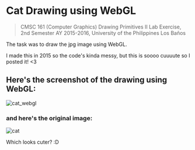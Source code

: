 # Cat Drawing using WebGL
> CMSC 161 (Computer Graphics) Drawing Primitives II Lab Exercise, 2nd Semester AY 2015-2016, University of the Philippines Los Baños

The task was to draw the jpg image using WebGL.

I made this in 2015 so the code's kinda messy, but this is soooo cuuuute so I posted it! <3

## Here's the screenshot of the drawing using WebGL:

![cat_webgl](https://user-images.githubusercontent.com/16219782/61994927-387f9d00-b0b4-11e9-85a6-3efe13a1df40.png)

### and here's the original image:

![cat](https://user-images.githubusercontent.com/16219782/61994793-dc1b7e00-b0b1-11e9-882e-a1617bcfeeb9.jpg)

Which looks cuter? :D
